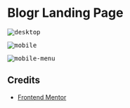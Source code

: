 # Blogr Landing Page

<kbd>![desktop](https://user-images.githubusercontent.com/67356291/133937312-ba01e4cb-f228-47b1-b2f5-7ff7621ddd85.png)</kbd>

<kbd>![mobile](https://user-images.githubusercontent.com/67356291/133937314-c368f751-780b-464b-932d-0a0d90021fec.png)</kbd>

<kbd>![mobile-menu](https://user-images.githubusercontent.com/67356291/133937315-3f9e9733-8bf0-40cc-991c-7927c25772b5.png)</kbd>

## Credits

- [Frontend Mentor](https://www.frontendmentor.io/challenges/blogr-landing-page-EX2RLAApP)

